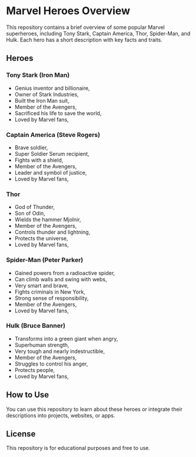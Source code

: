 # Marvel Heroes Overview

This repository contains a brief overview of some popular Marvel superheroes, including Tony Stark, Captain America, Thor, Spider-Man, and Hulk. Each hero has a short description with key facts and traits.

## Heroes

### Tony Stark (Iron Man)
- Genius inventor and billionaire,
- Owner of Stark Industries,
- Built the Iron Man suit,
- Member of the Avengers,
- Sacrificed his life to save the world,
- Loved by Marvel fans,

### Captain America (Steve Rogers)
- Brave soldier,
- Super Soldier Serum recipient,
- Fights with a shield,
- Member of the Avengers,
- Leader and symbol of justice,
- Loved by Marvel fans,

### Thor
- God of Thunder,
- Son of Odin,
- Wields the hammer Mjolnir,
- Member of the Avengers,
- Controls thunder and lightning,
- Protects the universe,
- Loved by Marvel fans,

### Spider-Man (Peter Parker)
- Gained powers from a radioactive spider,
- Can climb walls and swing with webs,
- Very smart and brave,
- Fights criminals in New York,
- Strong sense of responsibility,
- Member of the Avengers,
- Loved by Marvel fans,

### Hulk (Bruce Banner)
- Transforms into a green giant when angry,
- Superhuman strength,
- Very tough and nearly indestructible,
- Member of the Avengers,
- Struggles to control his anger,
- Protects people,
- Loved by Marvel fans,

## How to Use
You can use this repository to learn about these heroes or integrate their descriptions into projects, websites, or apps.  

## License
This repository is for educational purposes and free to use.
